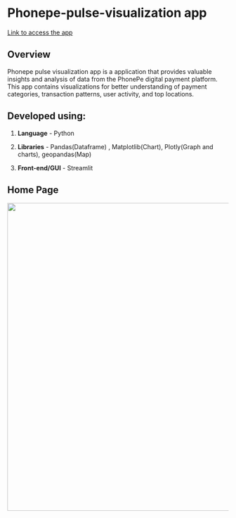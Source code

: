 # Phonepe-pulse-visualization app #

[Link to access the app](https://meetarthi-phonepe-pulse-visualization-phonepe-25s9rd.streamlit.app/)

**Overview**
------------
Phonepe pulse visualization app is a application that provides valuable insights and analysis of data from the PhonePe digital payment platform. This app contains visualizations for better understanding of payment categories, transaction patterns, user activity, and top locations.

**Developed using:**
------------
1. **Language** - Python 

2. **Libraries** - Pandas(Dataframe) , Matplotlib(Chart), Plotly(Graph and charts), geopandas(Map)

3. **Front-end/GUI** - Streamlit


**Home Page**
------------

<img src="![Screenshot from 2023-05-31 17-24-53](https://github.com/meetarthi/Phonepe-pulse-visualization/assets/112666126/46f9bc59-d0bf-4aba-9fef-becf0311cdee)" width="600" height="700">

